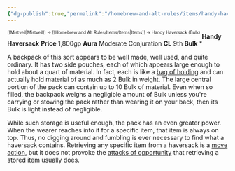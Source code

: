 ```yaml
---
{"dg-publish":true,"permalink":"/homebrew-and-alt-rules/items/handy-haversack-bulk/"}
---
```


<sup><sup>[[Mistveil\|Mistveil]] → [[Homebrew and Alt Rules/Items/Items\|Items]] → Handy Haversack (Bulk)</sup></sup>
**Handy Haversack**
**Price** 1,800gp
**Aura** Moderate Conjuration
**CL** 9th
**Bulk** *

A backpack of this sort appears to be well made, well used, and quite ordinary. It has two side pouches, each of which appears large enough to hold about a quart of material. In fact, each is like a [bag of holding](https://www.d20pfsrd.com/magic-items/wondrous-items/wondrous-items/a-b/bag-of-holding/) and can actually hold material of as much as 2 Bulk in weight. The large central portion of the pack can contain up to 10 Bulk of material. Even when so filled, the backpack weighs a negligible amount of Bulk unless you're carrying or stowing the pack rather than wearing it on your back, then its Bulk is light instead of negligible.

While such storage is useful enough, the pack has an even greater power. When the wearer reaches into it for a specific item, that item is always on top. Thus, no digging around and fumbling is ever necessary to find what a haversack contains. Retrieving any specific item from a haversack is a [move action](https://www.d20pfsrd.com/gamemastering/combat#TOC-Move-Actions), but it does not provoke the [attacks of opportunity](https://www.d20pfsrd.com/gamemastering/combat#TOC-Attacks-of-Opportunity) that retrieving a stored item usually does.